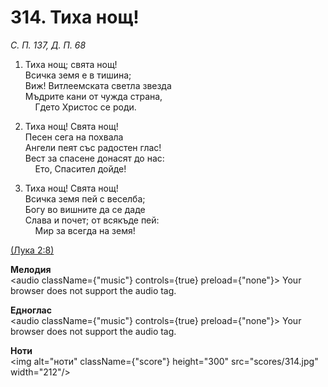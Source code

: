 # 314. Тиха нощ!  

*С. П. 137, Д. П. 68*  

1. Тиха нощ; свята нощ!  
Всичка земя е в тишина;  
Виж! Витлеемската светла звезда  
Мъдрите кани от чужда страна,  
    Гдето Христос се роди.  

2. Тиха нощ! Свята нощ!  
Песен сега на похвала  
Ангели пеят със радостен глас!  
Вест за спасене донасят до нас:  
    Ето, Спасител дойде!  

3. Тиха нощ! Свята нощ!  
Всичка земя пей с веселба;  
Богу во вишните да се даде  
Слава и почет; от всякъде пей:  
    Мир за всегда на земя!  

[(Лука 2:8)](http://biblia.bg/index.php?k=42&g=2&s=8)  

__Мелодия__  
<audio className={"music"} controls={true} preload={"none"}><source src="mp3/314.mp3" type="audio/mpeg"/>
Your browser does not support the audio tag.
</audio>  

__Едноглас__  
<audio className={"music"} controls={true} preload={"none"}><source src="transp/314.mp3" type="audio/mpeg"/>
Your browser does not support the audio tag.
</audio>  

__Ноти__  
<img alt="ноти" className={"score"} height="300" src="scores/314.jpg" width="212"/>

